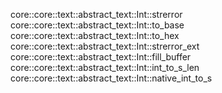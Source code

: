 core::core::text::abstract_text::Int::strerror
core::core::text::abstract_text::Int::to_base
core::core::text::abstract_text::Int::to_hex
core::core::text::abstract_text::Int::strerror_ext
core::core::text::abstract_text::Int::fill_buffer
core::core::text::abstract_text::Int::int_to_s_len
core::core::text::abstract_text::Int::native_int_to_s